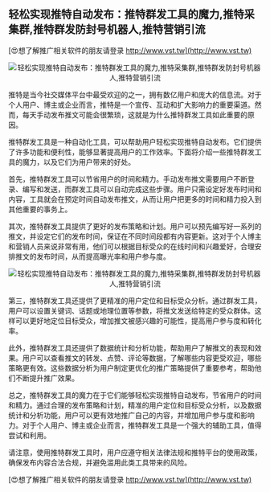 ## **轻松实现推特自动发布：推特群发工具的魔力,推特采集群,推特群发防封号机器人,推特营销引流**

[😍想了解推广相关软件的朋友请登录 http://www.vst.tw](http://www.vst.tw)

 <center><img src="https://vst.tw/MP4/tuiguang/png/8.png" alt="轻松实现推特自动发布：推特群发工具的魔力,推特采集群,推特群发防封号机器人,推特营销引流"></center>

推特是当今社交媒体平台中最受欢迎的之一，拥有数亿用户和庞大的信息流。对于个人用户、博主或企业而言，推特是一个宣传、互动和扩大影响力的重要渠道。然而，每天手动发布推文可能会很繁琐，这就是为什么推特群发工具如此重要的原因。

推特群发工具是一种自动化工具，可以帮助用户轻松实现推特自动发布。它们提供了许多功能和便利性，能够显著提高用户的工作效率。下面将介绍一些推特群发工具的魔力，以及它们为用户带来的好处。

首先，推特群发工具可以节省用户的时间和精力。手动发布推文需要用户不断登录、编写和发送，而群发工具可以自动完成这些步骤。用户只需设定好发布时间和内容，工具就会在预定时间自动发布推文，从而让用户把更多的时间和精力投入到其他重要的事务上。

其次，推特群发工具提供了更好的发布策略和计划。用户可以预先编写好一系列的推文，并设定它们的发布时间，保证在不同时间段都有内容更新。这对于个人博主和营销人员来说非常有用，他们可以根据目标受众的在线时间和兴趣爱好，合理安排推文的发布时间，从而提高曝光率和用户参与度。

 <center><img src="https://vst.tw/MP4/tuiguang/png/4.png" alt="轻松实现推特自动发布：推特群发工具的魔力,推特采集群,推特群发防封号机器人,推特营销引流"></center>

第三，推特群发工具还提供了更精准的用户定位和目标受众分析。通过群发工具，用户可以设置关键词、话题或地理位置等参数，将推文发送给特定的受众群体。这样可以更好地定位目标受众，增加推文被感兴趣的可能性，提高用户参与度和转化率。

此外，推特群发工具还提供了数据统计和分析功能，帮助用户了解推文的表现和效果。用户可以查看推文的转发、点赞、评论等数据，了解哪些内容更受欢迎，哪些策略更有效。这些数据分析为用户制定更优化的推广策略提供了重要参考，帮助他们不断提升推广效果。

总之，推特群发工具的魔力在于它们能够轻松实现推特自动发布，节省用户的时间和精力。通过合理的发布策略和计划，精准的用户定位和目标受众分析，以及数据统计和分析功能，用户可以更有效地推广自己的内容，并增加用户参与度和影响力。对于个人用户、博主或企业而言，推特群发工具是一个强大的辅助工具，值得尝试和利用。

请注意，使用推特群发工具时，用户应遵守相关法律法规和推特平台的使用政策，确保发布内容合法合规，并避免滥用此类工具带来的风险。

[😍想了解推广相关软件的朋友请登录 http://www.vst.tw](http://www.vst.tw)



